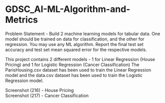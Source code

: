 # GDSC_AI-ML-Algorithm-and-Metrics

Problem Statement - Build 2 machine learning models for tabular data. One model should be trained on data for classification, and the other for regression. You may use any ML algorithm. Report the final test set accuracy and test set mean squared error for the respective models.
  
This project contains 2 different models - 1 for Linear Regression (House Pricing) and 1 for Logistic Regression (Cancer Classification)
The ParisHousing.csv dataset has been used to train the Linear Regression model and the data.csv dataset has been used to train the Logistic Regression model.  
  
Screenshot (216) - House Pricing  
Screenshot (217) - Cancer Classification
